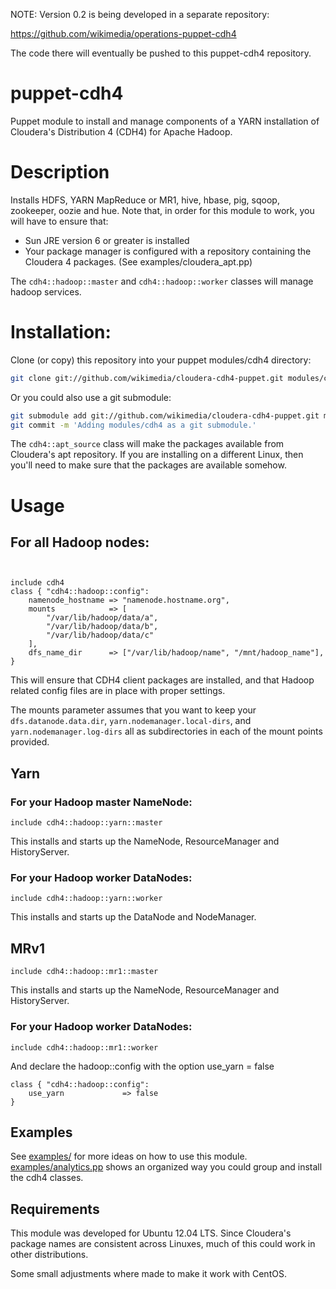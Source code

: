 NOTE:  Version 0.2 is being developed in a separate repository:

https://github.com/wikimedia/operations-puppet-cdh4

The code there will eventually be pushed to this puppet-cdh4 repository.


# puppet-cdh4

Puppet module to install and manage components of a YARN installation of
Cloudera's Distribution 4 (CDH4) for Apache Hadoop.

# Description
Installs HDFS, YARN MapReduce or MR1, hive, hbase, pig, sqoop, zookeeper, oozie and
hue.  Note that, in order for this module to work, you will have to ensure
that:
* Sun JRE version 6 or greater is installed
* Your package manager is configured with a repository containing the
  Cloudera 4 packages.  (See examples/cloudera_apt.pp)

The ```cdh4::hadoop::master``` and ```cdh4::hadoop::worker``` classes will
manage hadoop services.


# Installation:
Clone (or copy) this repository into your puppet modules/cdh4 directory:
```bash
git clone git://github.com/wikimedia/cloudera-cdh4-puppet.git modules/cdh4
```

Or you could also use a git submodule:
```bash
git submodule add git://github.com/wikimedia/cloudera-cdh4-puppet.git modules/cdh4
git commit -m 'Adding modules/cdh4 as a git submodule.'
```

The ```cdh4::apt_source``` class will make the packages available from Cloudera's
apt repository.  If you are installing on a different Linux, then you'll need
to make sure that the packages are available somehow.

# Usage

## For all Hadoop nodes:
```puppet


include cdh4
class { "cdh4::hadoop::config":
	namenode_hostname => "namenode.hostname.org",
	mounts            => [
	    "/var/lib/hadoop/data/a",
	    "/var/lib/hadoop/data/b",
	    "/var/lib/hadoop/data/c"
	],
	dfs_name_dir      => ["/var/lib/hadoop/name", "/mnt/hadoop_name"],
}
```
This will ensure that CDH4 client packages are installed, and that
Hadoop related config files are in place with proper settings.

The mounts parameter assumes that you want to keep your
```dfs.datanode.data.dir```, ```yarn.nodemanager.local-dirs```, and
```yarn.nodemanager.log-dirs``` all as subdirectories in each of the mount
points provided.

## Yarn
### For your Hadoop master NameNode:
```puppet
include cdh4::hadoop::yarn::master
```
This installs and starts up the NameNode, ResourceManager and HistoryServer.

### For your Hadoop worker DataNodes:
```puppet
include cdh4::hadoop::yarn::worker
```
This installs and starts up the DataNode and NodeManager.

## MRv1
```puppet
include cdh4::hadoop::mr1::master
```
This installs and starts up the NameNode, ResourceManager and HistoryServer.

### For your Hadoop worker DataNodes:
```puppet
include cdh4::hadoop::mr1::worker
```

And declare the hadoop::config with the option use_yarn = false
```puppet
class { "cdh4::hadoop::config":
    use_yarn             => false
}
```

## Examples
See [examples/](puppet-cdh4/tree/master/examples) for more ideas on how to use this module.
[examples/analytics.pp](puppet-cdh4/tree/master/examples/analytics.pp) shows an organized way you could group and install
the cdh4 classes.

## Requirements
This module was developed for  Ubuntu 12.04 LTS.  Since Cloudera's
package names are consistent across Linuxes, much of this could work in other
distributions.

Some small adjustments where made to make it work with CentOS.
